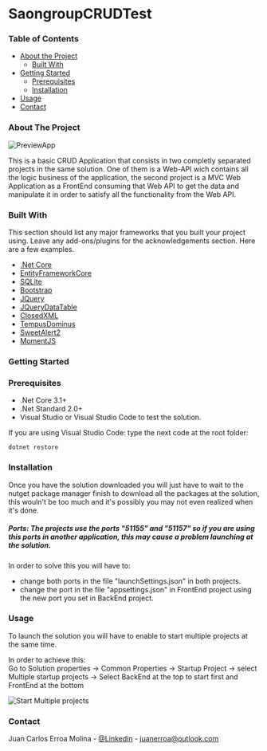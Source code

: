 # SaongroupCRUDTest

<!-- TABLE OF CONTENTS -->
### Table of Contents

* [About the Project](#about-the-project)
  * [Built With](#built-with)
* [Getting Started](#getting-started)
  * [Prerequisites](#prerequisites)
  * [Installation](#installation)
* [Usage](#usage)
* [Contact](#contact)


<!-- ABOUT THE PROJECT -->
### About The Project

![PreviewApp](https://snipboard.io/hoPXyq.jpg)

This is a basic CRUD Application that consists in two completly separated projects in the same solution. One of them is a Web-API wich contains 
all the logic business of the application, the second project is a MVC Web Application as a FrontEnd consuming that Web API to get the data and manipulate it
in order to satisfy all the functionality  from the Web API.

### Built With
This section should list any major frameworks that you built your project using. Leave any add-ons/plugins for the acknowledgements section. Here are a few examples.
* [.Net Core](https://dotnet.microsoft.com/download)
* [EntityFrameworkCore](https://www.nuget.org/packages/Microsoft.EntityFrameworkCore/5.0.0-rc.2.20475.6)
* [SQLite](https://www.nuget.org/packages/Microsoft.EntityFrameworkCore.Sqlite/5.0.0-rc.2.20475.6)
* [Bootstrap](https://getbootstrap.com)
* [JQuery](https://jquery.com)
* [JQueryDataTable](https://datatables.net/)
* [ClosedXML](https://www.nuget.org/packages/ClosedXML/)
* [TempusDominus](https://tempusdominus.github.io/bootstrap-4/)
* [SweetAlert2](https://sweetalert2.github.io/)
* [MomentJS](https://momentjs.com/)

<!-- GETTING STARTED -->
### Getting Started

### Prerequisites

* .Net Core 3.1+
* .Net Standard 2.0+
* Visual Studio or Visual Studio Code to test the solution.

If you are using Visual Studio Code: type the next code at the root folder:
```
dotnet restore
```
### Installation

Once you have the solution downloaded you will just have to wait to the nutget package manager finish to download all the 
packages at the solution, this wouln't be too much and it's possibly you may not even realized when it's done.

##### Ports:  The projects use the ports "51155" and "51157" so if you are using this ports in another application, this may cause a problem launching at the solution. 
In order to solve this you will have to: 
* change both ports in the file "launchSettings.json" in both projects.
* change the port in the file "appsettings.json" in FrontEnd project using the new port you set in BackEnd project.

<!-- USAGE EXAMPLES -->
### Usage

To launch the solution you will have to enable to start multiple projects at the same time.

In order to achieve this:  
Go to Solution properties → Common Properties → Startup Project →  select Multiple startup projects → Select BackEnd at the top to start first and FrontEnd at the bottom

![Start Multiple projects](https://snipboard.io/5DHIiJ.jpg)

<!-- CONTACT -->
### Contact

Juan Carlos Erroa Molina - [@Linkedin](https://www.linkedin.com/in/juan-erroa-3432131b8/) - juanerroa@outlook.com
